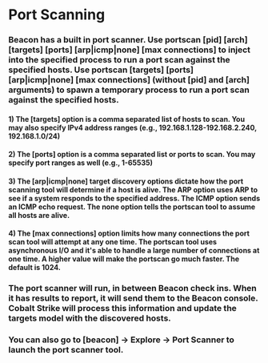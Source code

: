 # Port Scanning

### Beacon has a built in port scanner. Use portscan [pid] [arch] [targets] [ports] [arp|icmp|none] [max connections] to inject into the specified process to run a port scan against the specified hosts. Use portscan [targets] [ports] [arp|icmp|none] [max connections] (without [pid] and [arch] arguments) to spawn a temporary process to run a port scan against the specified hosts.

#### 1) The [targets] option is a comma separated list of hosts to scan. You may also specify IPv4 address ranges (e.g., 192.168.1.128-192.168.2.240, 192.168.1.0/24)

#### 2) The [ports] option is a comma separated list or ports to scan. You may specify port ranges as well (e.g., 1-65535)

#### 3) The [arp|icmp|none] target discovery options dictate how the port scanning tool will determine if a host is alive. The ARP option uses ARP to see if a system responds to the specified address. The ICMP option sends an ICMP echo request. The none option tells the portscan tool to assume all hosts are alive.

#### 4) The [max connections] option limits how many connections the port scan tool will attempt at any one time. The portscan tool uses asynchronous I/O and it's able to handle a large number of connections at one time. A higher value will make the portscan go much faster. The default is 1024.

### The port scanner will run, in between Beacon check ins. When it has results to report, it will send them to the Beacon console. Cobalt Strike will process this information and update the targets model with the discovered hosts.

### You can also go to [beacon] -> Explore -> Port Scanner to launch the port scanner tool.
